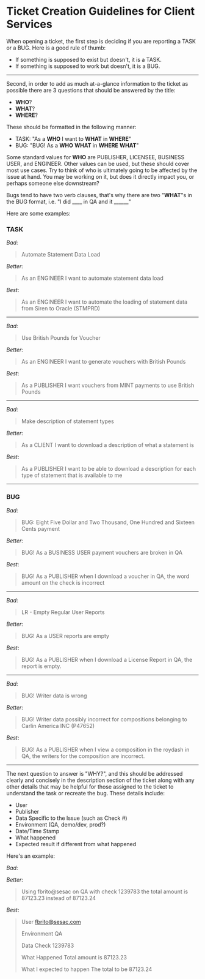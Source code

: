 # Ticket Creation Guidelines for Client Services

When opening a ticket, the first step is deciding if you are reporting a TASK or a BUG. Here is a good rule of thumb:
- If something is supposed to exist but doesn't, it is a TASK.
- If something is supposed to work but doesn't, it is a BUG.

---

Second, in order to add as much at-a-glance information to the ticket as possible there are 3 questions that should be
answered by the title:
- **WHO**?
- **WHAT**?
- **WHERE**?

These should be formatted in the following manner:
- TASK: "As a **WHO** I want to **WHAT** in **WHERE**"
- BUG: "BUG! As a **WHO** **WHAT** in **WHERE** **WHAT**"

Some standard values for **WHO** are PUBLISHER, LICENSEE, BUSINESS USER, and ENGINEER. Other values can be used, but these
should cover most use cases. Try to think of who is ultimately going to be affected by the issue at hand. You may be
working on it, but does it directly impact you, or perhaps someone else downstream?

Bugs tend to have two verb clauses, that's why there are two "**WHAT**"s in the BUG format,
i.e. "I did ____ in QA and it ______"

Here are some examples:

### TASK

_Bad_:
 > Automate Statement Data Load

_Better_:
 > As an ENGINEER I want to automate statement data load

_Best_:
 > As an ENGINEER I want to automate the loading of statement data from Siren to Oracle (STMPRD)
---
_Bad_:
 > Use British Pounds for Voucher

_Better_:
 > As an ENGINEER I want to generate vouchers with British Pounds

_Best_:
 > As a PUBLISHER I want vouchers from MINT payments to use British Pounds
---
_Bad_:
 > Make description of statement types

_Better_:
 > As a CLIENT I want to download a description of what a statement is

_Best_:
 > As a PUBLISHER I want to be able to download a description for each type of statement that is available to me
---

### BUG

_Bad_:
 > BUG:
 > Eight Five Dollar and Two Thousand, One Hundred and Sixteen Cents payment

_Better_:
 > BUG! As a BUSINESS USER payment vouchers are broken in QA

_Best_:
 > BUG! As a PUBLISHER when I download a voucher in QA, the word amount on the check is incorrect
---
_Bad_:
 > LR - Empty Regular User Reports

_Better_:
 > BUG! As a USER reports are empty

_Best_:
 > BUG! As a PUBLISHER when I download a License Report in QA, the report is empty.
---
_Bad_:
 > BUG! Writer data is wrong

_Better_:
 > BUG! Writer data possibly incorrect for compositions belonging to Carlin America INC (P47652)

_Best_:
 > BUG! As a PUBLISHER when I view a composition in the roydash in QA, the writers for the composition are incorrect.

---

The next question to answer is "WHY?", and this should be addressed clearly and concisely in the description section of
the ticket along with any other details that may be helpful for those assigned to the ticket to understand the task or
recreate the bug. These details include:
- User
- Publisher
- Data Specific to the Issue (such as Check #)
- Environment (QA, demo/dev, prod?)
- Date/Time Stamp
- What happened
- Expected result if different from what happened

Here's an example:

_Bad_:
 >

_Better_:
 > Using fbrito@sesac on QA with check 1239783 the total amount is 87123.23 instead of 87123.24

_Best_:
> User
> fbrito@sesac.com
>
> Environment
> QA
>
> Data
> Check 1239783
>
> What Happened
> Total amount is 87123.23
>
> What I expected to happen
> The total to be 87123.24
